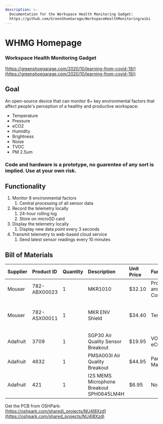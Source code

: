 ```yaml
---
description: >-
  Documentation for the Workspace Health Monitoring Gadget:
  https://github.com/GreenShoeGarage/WorkspaceHealthMonitoring/wiki
---
```


# WHMG Homepage

### Workspace Health Monitoring Gadget

[https://greenshoegarage.com/2020/10/learning-from-covid-19/](https://greenshoegarage.com/2020/10/learning-from-covid-19/)

## Goal

An open-source device that can monitor 8+ key environmental factors that affect people's perception of a healthy and productive workspace:

* Temperature
* Pressure
* eCO2
* Humidity
* Brightness
* Noise
* TVOC
* PM 2.5um

### Code and hardware is a prototype, no guarentee of any sort is implied. Use at your own risk.

## Functionality

1. Monitor 8 environmental factors
   1. Central processing of all sensor data
2. Record the telemetry locally
   1. 24-hour rolling log
   2. Store on microSD card
3. Display the telemetry locally
   1. Display new data point every 3 seconds
4. Transmit telemetry to web-based cloud service
   1. Send latest sensor readings every 10 minutes

## Bill of Materials

| Supplier | Product ID | Quantity | Description | Unit Price | Function |  |
| :--- | :--- | :--- | :--- | :--- | :--- | :--- |
| Mouser | 782-ABX00023 | 1 | MKR1010 | $32.10 | Processing and Comms |  |
| Mouser | 782-ASX00011 | 1 | MKR ENV Shield | $34.40 | Temp | UVA/UVB/UV Index, Humidity, Pressure, Lux |
| Adafruit | 3709 | 1 | SGP30 Air Quality Sensor Breakout | $19.95 | VOC, eCO2 |  |
| Adafruit | 4632 | 1 | PMSA003I Air Quality Breakout | $44.95 | Particulate Matter |  |
| Adafruit | 421 | 1 | I2S MEMS Microphone Breakout SPH0645LM4H | $6.95 | Noise |  |

Get the PCB from OSHPark: [https://oshpark.com/shared\_projects/NU4I8Xzd](https://oshpark.com/shared_projects/NU4I8Xzd)

